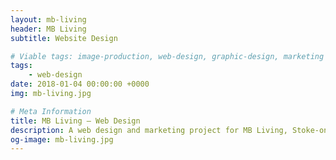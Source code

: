 ```yaml
---
layout: mb-living
header: MB Living
subtitle: Website Design

# Viable tags: image-production, web-design, graphic-design, marketing
tags:
    - web-design
date: 2018-01-04 00:00:00 +0000
img: mb-living.jpg

# Meta Information
title: MB Living – Web Design
description: A web design and marketing project for MB Living, Stoke-on-Trent.
og-image: mb-living.jpg
---
```

